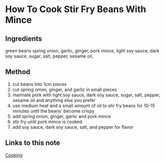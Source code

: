 # How To Cook Stir Fry Beans With Mince

## Ingredients

green beans
spring onion,
garlic,
ginger,
pork mince,
light soy sauce,
dark soy sauce,
sugar,
salt,
pepper,
sesame oil,

## Method

1. cut beans into 1cm pieces
1. cut spring onion, ginger, and garlic in small pieces
1. marinate pork with light soy sauce, dark soy sauce, sugar, salt, pepper,
   sesame oil and anything else you prefer
1. use medium heat and a small amount of oil to stir fry beans for 10-15 minutes until the beans' become crispy
1. add spring onion, ginger, garlic and pork mince
1. stir fry until pork mince is cooked
1. add soy sauce, dark soy sauce, salt, and pepper for flavor

## Links to this note

[Cooking](cooking.md)
